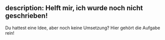 description: Helft mir, ich wurde noch nicht geschrieben!
---
Du hattest eine Idee, aber noch keine Umsetzung? Hier gehört die Aufgabe rein!